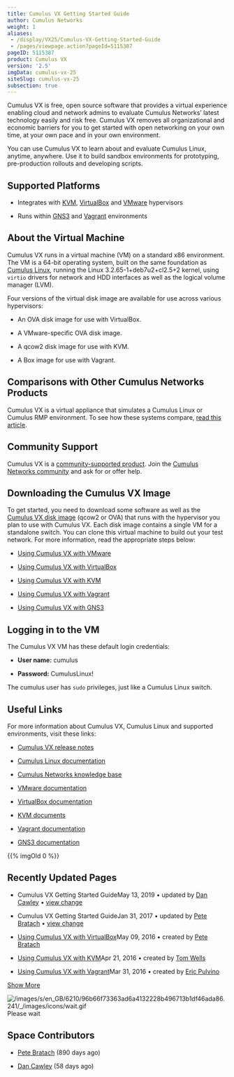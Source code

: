 ```yaml
---
title: Cumulus VX Getting Started Guide
author: Cumulus Networks
weight: 1
aliases:
 - /display/VX25/Cumulus-VX-Getting-Started-Guide
 - /pages/viewpage.action?pageId=5115387
pageID: 5115387
product: Cumulus VX
version: '2.5'
imgData: cumulus-vx-25
siteSlug: cumulus-vx-25
subsection: true
---
```

Cumulus VX is free, open source software that provides a virtual
experience enabling cloud and network admins to evaluate Cumulus
Networks’ latest technology easily and risk free. Cumulus VX removes all
organizational and economic barriers for you to get started with open
networking on your own time, at your own pace and in your own
environment.

You can use Cumulus VX to learn about and evaluate Cumulus Linux,
anytime, anywhere. Use it to build sandbox environments for prototyping,
pre-production rollouts and developing scripts.

## <span>Supported Platforms</span>

  - Integrates with [KVM](http://www.linux-kvm.org/page/Downloads),
    [VirtualBox](https://www.virtualbox.org/wiki/Downloads) and
    [VMware](https://my.vmware.com/web/vmware/downloads) hypervisors

  - Runs within [GNS3](http://www.gns3.com) and
    [Vagrant](https://www.vagrantup.com) environments

## <span>About the Virtual Machine</span>

Cumulus VX runs in a virtual machine (VM) on a standard x86 environment.
The VM is a 64-bit operating system, built on the same foundation as
[Cumulus Linux](http://docs.cumulusnetworks.com/display/DOCS), running
the Linux 3.2.65-1+deb7u2+cl2.5+2 kernel, using `virtio` drivers for
network and HDD interfaces as well as the logical volume manager (LVM).

Four versions of the virtual disk image are available for use across
various hypervisors:

  - An OVA disk image for use with VirtualBox.

  - A VMware-specific OVA disk image.

  - A qcow2 disk image for use with KVM.

  - A Box image for use with Vagrant.

## <span>Comparisons with Other Cumulus Networks Products</span>

Cumulus VX is a virtual appliance that simulates a Cumulus Linux or
Cumulus RMP environment. To see how these systems compare, [read this
article](/version/cumulus-vx-25/Comparing-Cumulus-VX-with-Other-Cumulus-Networks-Products).

## <span>Community Support</span>

Cumulus VX is a [community-supported
product](https://support.cumulusnetworks.com/hc/en-us/articles/206382248).
Join the [Cumulus Networks
community](https://community.cumulusnetworks.com/cumulus/categories/cumulus_vx)
and ask for or offer help.

## <span>Downloading the Cumulus VX Image</span>

To get started, you need to download some software as well as the
[Cumulus VX disk
image](https://cumulusnetworks.com/cumulus-vx/download/) (qcow2 or OVA)
that runs with the hypervisor you plan to use with Cumulus VX. Each disk
image contains a single VM for a standalone switch. You can clone this
virtual machine to build out your test network. For more information,
read the appropriate steps below:

  - [Using Cumulus VX with
    VMware](/version/cumulus-vx-25/Using-Cumulus-VX-with-VMware/)

  - [Using Cumulus VX with
    VirtualBox](/version/cumulus-vx-25/Using-Cumulus-VX-with-VirtualBox/)

  - [Using Cumulus VX with
    KVM](/version/cumulus-vx-25/Using-Cumulus-VX-with-KVM)

  - [Using Cumulus VX with
    Vagrant](/version/cumulus-vx-25/Using-Cumulus-VX-with-Vagrant)

  - [Using Cumulus VX with
    GNS3](http://docs.cumulusnetworks.com/display/VX/Using+Cumulus+VX+with+GNS3)

## <span>Logging in to the VM</span>

The Cumulus VX VM has these default login credentials:

  - **User name:** cumulus

  - **Password:** CumulusLinux\!

The cumulus user has `sudo` privileges, just like a Cumulus Linux
switch.

## <span>Useful Links</span>

For more information about Cumulus VX, Cumulus Linux and supported
environments, visit these links:

  - [Cumulus VX release
    notes](https://support.cumulusnetworks.com/hc/en-us/articles/115002082808)

  - [Cumulus Linux
    documentation](http://docs.cumulusnetworks.com/display/DOCS)

  - [Cumulus Networks knowledge
    base](https://support.cumulusnetworks.com/hc/en-us/)

  - [VMware documentation](https://www.vmware.com/support/pubs/)

  - [VirtualBox
    documentation](https://www.virtualbox.org/wiki/Documentation)

  - [KVM documents](http://www.linux-kvm.org/page/Documents)

  - [Vagrant documentation](https://docs.vagrantup.com/v2/)

  - [GNS3
    documentation](https://community.gns3.com/community/software/documentation)

{{% imgOld 0 %}}

## <span>Recently Updated Pages</span>

  - Cumulus VX Getting Started GuideMay 13, 2019 • updated by [Dan
    Cawley](https://docs.cumulusnetworks.com/display/~dcawley) • [view
    change](https://docs.cumulusnetworks.com/pages/diffpagesbyversion.action?pageId=5115387&selectedPageVersions=3&selectedPageVersions=2)

  - Cumulus VX Getting Started GuideJan 31, 2017 • updated by [Pete
    Bratach](https://docs.cumulusnetworks.com/display/~pete) • [view
    change](https://docs.cumulusnetworks.com/pages/diffpagesbyversion.action?pageId=5115387&selectedPageVersions=2&selectedPageVersions=1)

  - [Using Cumulus VX with
    VirtualBox](/version/cumulus-vx-25/Using-Cumulus-VX-with-VirtualBox/)May
    09, 2016 • created by [Pete
    Bratach](https://docs.cumulusnetworks.com/display/~pete)

  - [Using Cumulus VX with
    KVM](/version/cumulus-vx-25/Using-Cumulus-VX-with-KVM)Apr 21, 2016 •
    created by [Tom
    Wells](https://docs.cumulusnetworks.com/display/~tom)

  - [Using Cumulus VX with
    Vagrant](/version/cumulus-vx-25/Using-Cumulus-VX-with-Vagrant)Mar
    31, 2016 • created by [Eric
    Pulvino](https://docs.cumulusnetworks.com/display/~eric)

[Show
More](https://docs.cumulusnetworks.com/plugins/recently-updated/changes.action?theme=concise&pageSize=5&startIndex=5&searchToken=78331&spaceKeys=VX25&contentType=page)

![/images/s/en\_GB/6210/96b66f73363ad6a4132228b496713b1df46ada86.241/\_/images/icons/wait.gif](/images/s/en_GB/6210/96b66f73363ad6a4132228b496713b1df46ada86.241/_/images/icons/wait.gif)  
<span class="caption">Please wait</span>

## <span>Space Contributors</span>

  - [Pete Bratach](https://docs.cumulusnetworks.com/display/~pete) (890
    days ago)

  - [Dan Cawley](https://docs.cumulusnetworks.com/display/~dcawley) (58
    days ago)

<article id="html-search-results" class="ht-content" style="display: none;">

</article>

<footer id="ht-footer">

</footer>
